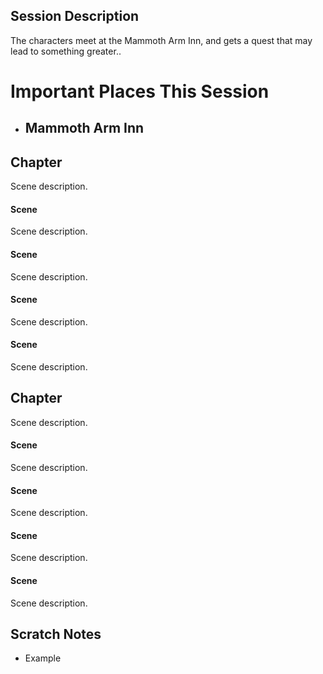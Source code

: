 
## Session Description

The characters meet at the Mammoth Arm Inn, and gets a quest that may lead to something greater.. 

# Important Places This Session

- Mammoth Arm Inn
	- 

## Chapter
Scene description.

#### Scene
Scene description.

#### Scene
Scene description.

#### Scene
Scene description.

#### Scene
Scene description.

## Chapter
Scene description.

#### Scene
Scene description.

#### Scene
Scene description.

#### Scene
Scene description.

#### Scene
Scene description.

## Scratch Notes
- Example